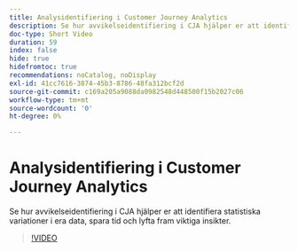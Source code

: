 ```yaml
---
title: Analysidentifiering i Customer Journey Analytics
description: Se hur avvikelseidentifiering i CJA hjälper er att identifiera statistiska variationer i era data, spara tid och lyfta fram viktiga insikter.
doc-type: Short Video
duration: 59
index: false
hide: true
hidefromtoc: true
recommendations: noCatalog, noDisplay
exl-id: 41cc7616-3874-45b3-8786-48fa312bcf2d
source-git-commit: c169a205a9088da0982548d448500f15b2027c06
workflow-type: tm+mt
source-wordcount: '0'
ht-degree: 0%

---
```


# Analysidentifiering i Customer Journey Analytics

Se hur avvikelseidentifiering i CJA hjälper er att identifiera statistiska variationer i era data, spara tid och lyfta fram viktiga insikter.

<!-- 72_S106_3442453_58_anomaly-detection-in-customer-journey-analytics -->
>[!VIDEO](https://video.tv.adobe.com/v/3458302/?learn=on&enablevpops=true)
